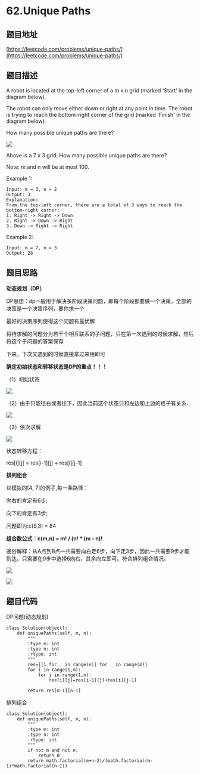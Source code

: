 62.Unique Paths
===============

题目地址
-------
[https://leetcode.com/problems/unique-paths/](https://leetcode.com/problems/unique-paths/)

题目描述
-------

A robot is located at the top-left corner of a m x n grid (marked 'Start' in the diagram below).

The robot can only move either down or right at any point in time. The robot is trying to reach the bottom-right corner of the grid (marked 'Finish' in the diagram below).

How many possible unique paths are there?

![](https://assets.leetcode.com/uploads/2018/10/22/robot_maze.png)

Above is a 7 x 3 grid. How many possible unique paths are there?

Note: m and n will be at most 100.

Example 1:
```
Input: m = 3, n = 2
Output: 3
Explanation:
From the top-left corner, there are a total of 3 ways to reach the bottom-right corner:
1. Right -> Right -> Down
2. Right -> Down -> Right
3. Down -> Right -> Right
```
Example 2:
```
Input: m = 7, n = 3
Output: 28
```

题目思路
-------

**动态规划（DP）**

DP思想：dp一般用于解决多阶段决策问题，即每个阶段都要做一个决策，全部的决策是一个决策序列，要你求一个

最好的决策序列使得这个问题有最优解

将待求解的问题分为若干个相互联系的子问题，只在第一次遇到的时候求解，然后将这个子问题的答案保存

下来，下次又遇到的时候直接拿过来用即可

**确定初始状态和转移状态是DP的重点！！！**

（1）初始状态

![](https://upload-images.jianshu.io/upload_images/1887271-9c4a7403a9997c9a.png?imageMogr2/auto-orient/strip%7CimageView2/2/w/1240)

（2）由于只能往右或者往下，因此当前这个状态只和左边和上边的格子有关系.

![](https://upload-images.jianshu.io/upload_images/1887271-17f6adb2a4d18b4a.png?imageMogr2/auto-orient/strip%7CimageView2/2/w/1240)

（3）依次求解

![](https://upload-images.jianshu.io/upload_images/1887271-92226a365966ac8a.png?imageMogr2/auto-orient/strip%7CimageView2/2/w/1240)

状态转移方程：

res[i][j] = res[i-1][j] + res[i][j-1]


**排列组合**

以模拟的[4, 7]的例子,每一条路径：

向右的肯定有6步;

向下的肯定有3步;

问题即为:c(9,3) = 84

**组合数公式：c(m,n) = m! / (n! * (m - n)!**

通俗解释：从A点到B点一共需要向右走6步，向下走3步，因此一共需要9步才能到达。只需要在9步中选择6向右，其余向左即可。符合排列组合情况。

![](https://gss0.baidu.com/7Po3dSag_xI4khGko9WTAnF6hhy/zhidao/pic/item/f2deb48f8c5494ee17429a0f20f5e0fe99257e40.jpg)

![](https://gss0.baidu.com/9vo3dSag_xI4khGko9WTAnF6hhy/zhidao/pic/item/8d5494eef01f3a29c44340d89425bc315c607c19.jpg)


题目代码
-------

DP问题(动态规划)
```
class Solution(object):
    def uniquePaths(self, m, n):
        """
        :type m: int
        :type n: int
        :rtype: int
        """
        res=[[1 for _ in range(n)] for _ in range(m)]
        for i in range(1,m):
            for j in range(1,n):
                res[i][j]=res[i-1][j]+res[i][j-1]
        
        return res[m-1][n-1]
```

排列组合
```
class Solution(object):
    def uniquePaths(self, m, n):
        """
        :type m: int
        :type n: int
        :rtype: int
        """
        if not m and not n:
            return 0
        return math.factorial(m+n-2)/(math.factorial(m-1)*math.factorial(n-1))
```
